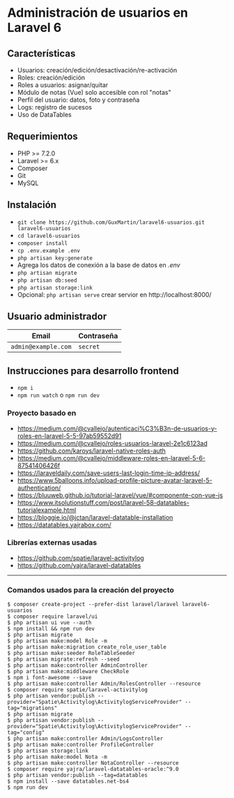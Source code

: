 # Administración de usuarios en Laravel 6

## Características
* Usuarios: creación/edición/desactivación/re-activación
* Roles: creación/edición
* Roles a usuarios: asignar/quitar
* Módulo de notas (Vue) solo accesible con rol "notas"
* Perfil del usuario: datos, foto y contraseña
* Logs: registro de sucesos
* Uso de DataTables

## Requerimientos
* PHP >= 7.2.0
* Laravel >= 6.x
* Composer
* Git
* MySQL

## Instalación

* `git clone https://github.com/GuxMartin/laravel6-usuarios.git laravel6-usuarios`
* `cd laravel6-usuarios`
* `composer install`
* `cp .env.example .env`
* `php artisan key:generate`
*  Agrega los datos de conexión a la base de datos en *.env*
* `php artisan migrate`
* `php artisan db:seed`
* `php artisan storage:link`
* Opcional: `php artisan serve` crear servior en http://localhost:8000/

## Usuario administrador
| Email | Contraseña |
|---|---|
| `admin@example.com` | `secret` |

## Instrucciones para desarrollo frontend
* `npm i`
* `npm run watch` o `npm run dev`


### Proyecto basado en
* https://medium.com/@cvallejo/autenticaci%C3%B3n-de-usuarios-y-roles-en-laravel-5-5-97ab59552d91
* https://medium.com/@cvallejo/roles-usuarios-laravel-2e1c6123ad
* https://github.com/karoys/laravel-native-roles-auth
* https://medium.com/@cvallejo/middleware-roles-en-laravel-5-6-87541406426f
* https://laraveldaily.com/save-users-last-login-time-ip-address/
* https://www.5balloons.info/upload-profile-picture-avatar-laravel-5-authentication/
* https://bluuweb.github.io/tutorial-laravel/vue/#componente-con-vue-js
* https://www.itsolutionstuff.com/post/laravel-58-datatables-tutorialexample.html
* https://bloggie.io/@jctan/laravel-datatable-installation
* https://datatables.yajrabox.com/

### Librerías externas usadas
* https://github.com/spatie/laravel-activitylog
* https://github.com/yajra/laravel-datatables

---

### Comandos usados para la creación del proyecto
```
$ composer create-project --prefer-dist laravel/laravel laravel6-usuarios
$ composer require laravel/ui
$ php artisan ui vue --auth
$ npm install && npm run dev
$ php artisan migrate
$ php artisan make:model Role -m
$ php artisan make:migration create_role_user_table
$ php artisan make:seeder RoleTableSeeder
$ php artisan migrate:refresh --seed
$ php artisan make:controller AdminController
$ php artisan make:middleware CheckRole
$ npm i font-awesome --save
$ php artisan make:controller Admin/RolesController --resource
$ composer require spatie/laravel-activitylog
$ php artisan vendor:publish --provider="Spatie\Activitylog\ActivitylogServiceProvider" --tag="migrations"
$ php artisan migrate
$ php artisan vendor:publish --provider="Spatie\Activitylog\ActivitylogServiceProvider" --tag="config"
$ php artisan make:controller Admin/LogsController
$ php artisan make:controller ProfileController
$ php artisan storage:link
$ php artisan make:model Nota -m
$ php artisan make:controller NotaController --resource
$ composer require yajra/laravel-datatables-oracle:^9.0
$ php artisan vendor:publish --tag=datatables
$ npm install --save datatables.net-bs4
$ npm run dev
```
